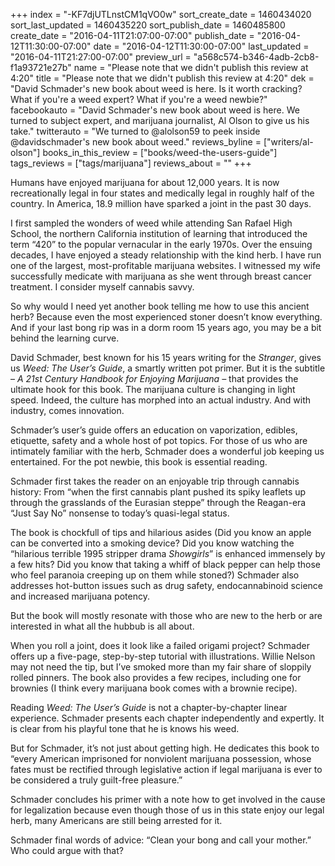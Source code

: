 +++
index = "-KF7djUTLnstCM1qVO0w"
sort_create_date = 1460434020
sort_last_updated = 1460435220
sort_publish_date = 1460485800
create_date = "2016-04-11T21:07:00-07:00"
publish_date = "2016-04-12T11:30:00-07:00"
date = "2016-04-12T11:30:00-07:00"
last_updated = "2016-04-11T21:27:00-07:00"
preview_url = "a568c574-b346-4adb-2cb8-f1a93721e27b"
name = "Please note that we didn't publish this review at 4:20"
title = "Please note that we didn't publish this review at 4:20"
dek = "David Schmader's new book about weed is here. Is it worth cracking? What if you're a weed expert? What if you're a weed newbie?"
facebookauto = "David Schmader's new book about weed is here. We turned to subject expert, and marijuana journalist, Al Olson to give us his take."
twitterauto = "We turned to @alolson59 to peek inside @davidschmader's new book about weed."
reviews_byline = ["writers/al-olson"]
books_in_this_review = ["books/weed-the-users-guide"]
tags_reviews = ["tags/marijuana"]
reviews_about = ""
+++

Humans have enjoyed marijuana for about 12,000 years. It is now recreationally legal in four states and medically legal in roughly half of the country. In America, 18.9 million have sparked a joint in the past 30 days. 

I first sampled the wonders of weed while attending San Rafael High School, the northern California institution of learning that introduced the term “420” to the popular vernacular in the early 1970s. Over the ensuing decades, I have enjoyed a steady relationship with the kind herb. I have run one of the largest, most-profitable marijuana websites. I witnessed my wife successfully medicate with marijuana as she went through breast cancer treatment. I consider myself cannabis savvy.

So why would I need yet another book telling me how to use this ancient herb? Because even the most experienced stoner doesn’t know everything. And if your last bong rip was in a dorm room 15 years ago, you may be a bit behind the learning curve.  

David Schmader, best known for his 15 years writing for the _Stranger_, gives us _Weed: The User’s Guide_, a smartly written pot primer. But it is the subtitle – _A 21st_ _Century Handbook for Enjoying Marijuana –_ that provides the ultimate hook for this book. The marijuana culture is changing in light speed. Indeed, the culture has morphed into an actual industry. And with industry, comes innovation. 

Schmader’s user’s guide offers an education on vaporization, edibles, etiquette, safety and a whole host of pot topics. For those of us who are intimately familiar with the herb, Schmader does a wonderful job keeping us entertained. For the pot newbie, this book is essential reading.

Schmader first takes the reader on an enjoyable trip through cannabis history: From “when the first cannabis plant pushed its spiky leaflets up through the grasslands of the Eurasian steppe” through the Reagan-era “Just Say No” nonsense to today’s quasi-legal status.  

The book is chockfull of tips and hilarious asides (Did you know an apple can be converted into a smoking device? Did you know watching the “hilarious terrible 1995 stripper drama _Showgirls_” is enhanced immensely by a few hits? Did you know that taking a whiff of black pepper can help those who feel paranoia creeping up on them while stoned?)  Schmader also addresses hot-button issues such as drug safety, endocannabinoid science and increased marijuana potency. 

But the book will mostly resonate with those who are new to the herb or are interested in what all the hubbub is all about.  

When you roll a joint, does it look like a failed origami project? Schmader offers up a five-page, step-by-step tutorial with illustrations. Willie Nelson may not need the tip, but I’ve smoked more than my fair share of sloppily rolled pinners. The book also provides a few recipes, including one for brownies (I think every marijuana book comes with a brownie recipe).  

Reading _Weed: The User’s Guide_ is not a chapter-by-chapter linear experience. Schmader presents each chapter independently and expertly. It is clear from his playful tone that he is knows his weed. 

But for Schmader, it’s not just about getting high. He dedicates this book to “every American imprisoned for nonviolent marijuana possession, whose fates must be rectified through legislative action if legal marijuana is ever to be considered a truly guilt-free pleasure.” 

Schmader concludes his primer with a note how to get involved in the cause for legalization because even though those of us in this state enjoy our legal herb, many Americans are still being arrested for it.  

Schmader final words of advice: “Clean your bong and call your mother.”  Who could argue with that? 